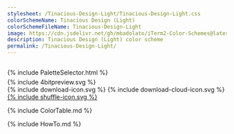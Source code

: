 ```yaml
---
stylesheet: /Tinacious-Design-Light/Tinacious-Design-Light.css
colorSchemeName: Tinacious Design (Light)
colorSchemeFileName: Tinacious-Design-Light
image: https://cdn.jsdelivr.net/gh/mbadolato/iTerm2-Color-Schemes@latest/screenshots/Tinacious_Design_(Light).png
description: Tinacious Design (Light) color scheme
permalink: /Tinacious-Design-Light/
---
```


<h2 style='text-align:center'>
    <a id='colorSchemeNameLink' href='#'>
        <span class='ColorSchemeFileName'></span>
    </a>
</h2>

<div class='centeredText' style='margin-bottom:1%'>
{% include PaletteSelector.html %}
</div>

<div class='centeredText'>
{% include 4bitpreview.svg %}
</div>

<div class='centeredText'>
    <a id='downloadSchemeLink' class='padded'>
{% include download-icon.svg %}
    </a>
    <a id='cdnSchemeLink' class='padded'>
{% include download-cloud-icon.svg %}
    </a>
    <a id='feelingLucky' href="javascript:feelingLucky(document.getElementById('themeSelector'))" class='padded'>
{% include shuffle-icon.svg %}
    </a>    
</div>

{% include ColorTable.md %}

{% include HowTo.md %}

